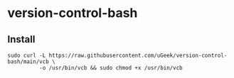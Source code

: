 # version-control-bash

## Install
```
sudo curl -L https://raw.githubusercontent.com/uGeek/version-control-bash/main/vcb \
          -o /usr/bin/vcb && sudo chmod +x /usr/bin/vcb
```
